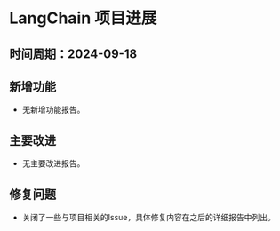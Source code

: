 # LangChain 项目进展

## 时间周期：2024-09-18

## 新增功能
- 无新增功能报告。

## 主要改进
- 无主要改进报告。

## 修复问题
- 关闭了一些与项目相关的Issue，具体修复内容在之后的详细报告中列出。